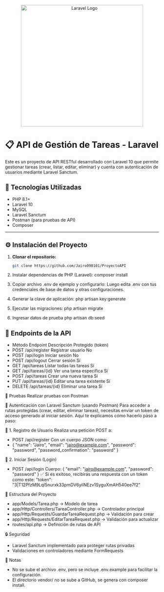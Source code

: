 <p align="center"><a href="https://laravel.com" target="_blank"><img src="https://raw.githubusercontent.com/laravel/art/master/logo-lockup/5%20SVG/2%20CMYK/1%20Full%20Color/laravel-logolockup-cmyk-red.svg" width="400" alt="Laravel Logo"></a></p>

# 📋 API de Gestión de Tareas - Laravel

Este es un proyecto de API RESTful desarrollado con Laravel 10 que permite gestionar tareas (crear, listar, editar, eliminar) y cuenta con autenticación de usuarios mediante Laravel Sanctum.

## 🚀 Tecnologías Utilizadas

- PHP 8.1+
- Laravel 10
- MySQL
- Laravel Sanctum
- Postman (para pruebas de API)
- Composer

---

## ⚙️ Instalación del Proyecto

1. **Clonar el repositorio:**

   ```bash
   git clone https://github.com/Jairo090101/ProyectoAPI

2. Instalar dependencias de PHP (Laravel):
    composer install

3. Copiar archivo .env de ejemplo y configurarlo:
    Luego edita .env con tus credenciales de base de datos y otras configuraciones.

4. Generar la clave de aplicación:
    php artisan key:generate

5. Ejecutar las migraciones:
   php artisan migrate

6. Ingresar datos de prueba
   php artisan db:seed


## 📡 Endpoints de la API
-  Método	Endpoint	        Descripción	Protegido         (token)
- POST	/api/register	    Registrar usuario	            No
- POST	/api/login	        Iniciar sesión	                No
- POST	/api/logout	        Cerrar sesión	                Sí
- GET	    /api/tareas	        Listar todas las tareas	        Sí
- GET	    /api/tareas/{id}	Ver una tarea específica	    Sí
- POST	/api/tareas	        Crear una nueva tarea	        Sí
- PUT	    /api/tareas/{id}	Editar una tarea existente	    Sí
- DELETE	/api/tareas/{id}	Eliminar una tarea	            Sí

🧪 Pruebas
Realizar pruebas con Postman

🔐 Autenticación con Laravel Sanctum (usando Postman)
Para acceder a rutas protegidas (crear, editar, eliminar tareas), necesitas enviar un token de acceso generado al iniciar sesión. Aquí te explicamos cómo hacerlo paso a paso:

📌 1. Registro de Usuario
Realiza una petición POST a:
- POST /api/register
    Con un cuerpo JSON como:
- {
  "name": "Jairo",
  "email": "jairo@example.com",
  "password": "password",
  "password_confirmation": "password"
   }

🔑 2. Iniciar Sesión (Login)
- POST /api/login
    Cuerpo:
    {
      "email": "jairo@example.com",
      "password": "password"
    }
  ✅ Si es exitoso, recibirás una respuesta con un token como este: "token": "3|T12PfzM9LqI5nurxk33pmDV6yiINEzv1SyguXmAH540ee7f2"

📁 Estructura del Proyecto
- app/Models/Tarea.php → Modelo de tarea
- app/Http/Controllers/TareaController.php → Controlador principal
- app/Http/Requests/GuardarTareaRequest.php → Validación para crear
- app/Http/Requests/EditarTareaRequest.php → Validación para actualizar
- routes/api.php → Definición de rutas de API

🔒 Seguridad
- Laravel Sanctum implementado para proteger rutas privadas
- Validaciones en controladores mediante FormRequests

📌 Notas
- No se sube el archivo .env, pero se incluye .env.example para facilitar la configuración.
- El directorio vendor/ no se sube a GitHub, se genera con composer install.
   
